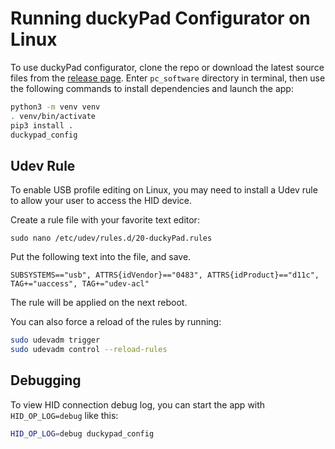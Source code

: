 # Running duckyPad Configurator on Linux

To use duckyPad configurator, clone the repo or download the latest source files from the [release page](https://github.com/dekuNukem/duckyPad/releases/latest). Enter `pc_software` directory in terminal, then use the following commands to install dependencies and launch the app:

```bash
python3 -m venv venv
. venv/bin/activate
pip3 install .
duckypad_config
```

## Udev Rule

To enable USB profile editing on Linux, you may need to install a Udev rule to allow your user to access the HID device.

Create a rule file with your favorite text editor:

`sudo nano /etc/udev/rules.d/20-duckyPad.rules`

Put the following text into the file, and save.

```
SUBSYSTEMS=="usb", ATTRS{idVendor}=="0483", ATTRS{idProduct}=="d11c", TAG+="uaccess", TAG+="udev-acl"
```

The rule will be applied on the next reboot.

You can also force a reload of the rules by running:

```bash
sudo udevadm trigger
sudo udevadm control --reload-rules
```

## Debugging

To view HID connection debug log, you can start the app with `HID_OP_LOG=debug` like this:

```bash
HID_OP_LOG=debug duckypad_config
```
